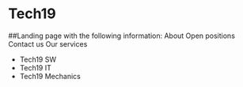 # Tech19
 
##Landing page with the following information:
About
Open positions
Contact us 
Our services 
- Tech19 SW
- Tech19 IT
- Tech19 Mechanics 
